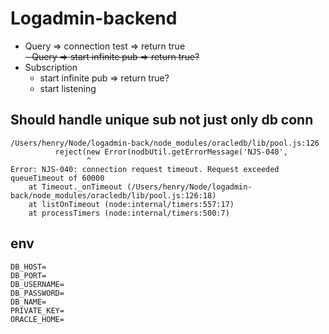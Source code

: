 # Logadmin-backend

- Query => connection test => return true  
  ~~- Query => start infinite pub => return true?~~
- Subscription
  - start infinite pub => return true?
  - start listening

## Should handle unique sub not just only db conn

```
/Users/henry/Node/logadmin-back/node_modules/oracledb/lib/pool.js:126
          reject(new Error(nodbUtil.getErrorMessage('NJS-040',
                 ^
Error: NJS-040: connection request timeout. Request exceeded queueTimeout of 60000
    at Timeout._onTimeout (/Users/henry/Node/logadmin-back/node_modules/oracledb/lib/pool.js:126:18)
    at listOnTimeout (node:internal/timers:557:17)
    at processTimers (node:internal/timers:500:7)

```

## env

```
DB_HOST=
DB_PORT=
DB_USERNAME=
DB_PASSWORD=
DB_NAME=
PRIVATE_KEY=
ORACLE_HOME=
```
